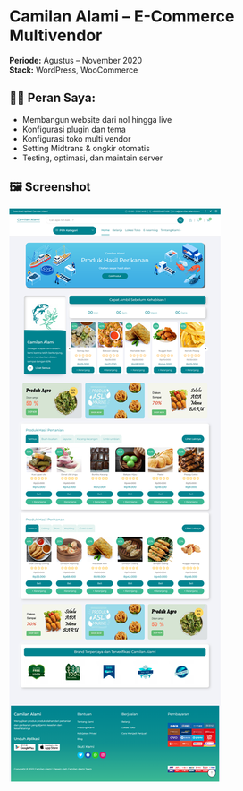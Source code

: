 # Camilan Alami – E-Commerce Multivendor

**Periode:** Agustus – November 2020  
**Stack:** WordPress, WooCommerce

## 👨‍💻 Peran Saya:
- Membangun website dari nol hingga live
- Konfigurasi plugin dan tema
- Konfigurasi toko multi vendor
- Setting Midtrans & ongkir otomatis
- Testing, optimasi, dan maintain server

## 🖼️ Screenshot
![Homepage](homepage.png)
